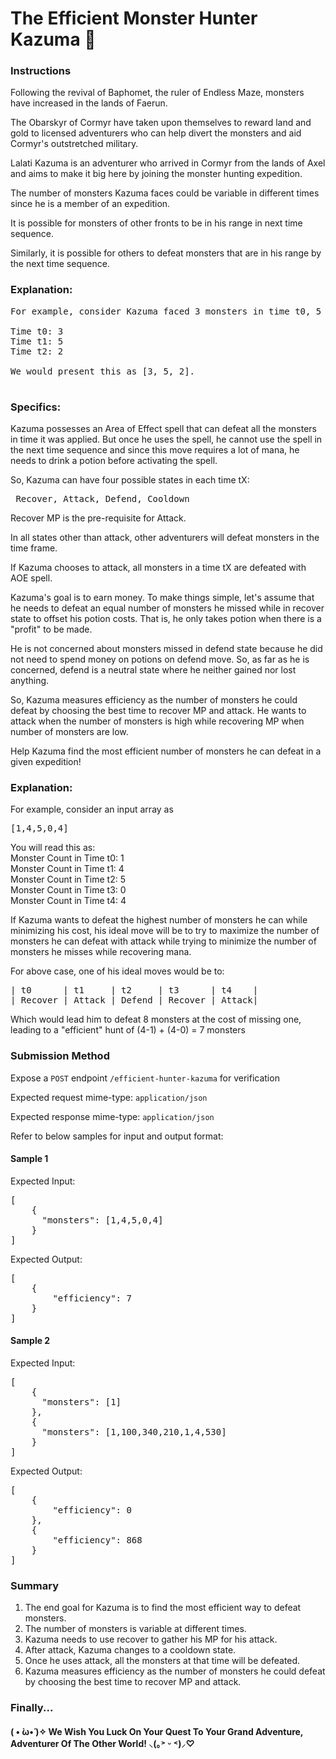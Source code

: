 # The Efficient Monster Hunter Kazuma 👾

### Instructions

Following the revival of Baphomet, the ruler of Endless Maze, monsters have increased in the lands of Faerun.

The Obarskyr of Cormyr have taken upon themselves to reward land and gold to licensed adventurers who can help divert the monsters and aid Cormyr's outstretched military.

Lalati Kazuma is an adventurer who arrived in Cormyr from the lands of Axel and aims to make it big here by joining the monster hunting expedition.

The number of monsters Kazuma faces could be variable in different times since he is a member of an expedition.

It is possible for monsters of other fronts to be in his range in next time sequence.

Similarly, it is possible for others to defeat monsters that are in his range by the next time sequence.

### Explanation:
<pre>
For example, consider Kazuma faced 3 monsters in time t0, 5 monsters in time t1, and 2 monsters in time t2.

Time t0: 3
Time t1: 5
Time t2: 2

We would present this as [3, 5, 2].

</pre>

### Specifics:

Kazuma possesses an Area of Effect spell that can defeat all the monsters in time it was applied. But once he uses the spell, he cannot use the spell in the next time sequence and since this move requires a lot of mana, he needs to drink a potion before activating the spell.

So, Kazuma can have four possible states in each time tX: 

<pre> Recover, Attack, Defend, Cooldown </pre>

Recover MP is the pre-requisite for Attack.

In all states other than attack, other adventurers will defeat monsters in the time frame.

If Kazuma chooses to attack, all monsters in a time tX are defeated with AOE spell.

Kazuma's goal is to earn money. To make things simple, let's assume that he needs to defeat an equal number of monsters he missed while in recover state to offset his potion costs. That is, he only takes potion when there is a "profit" to be made.

He is not concerned about monsters missed in defend state because he did not need to spend money on potions on defend move. So, as far as he is concerned, defend is a neutral state where he neither gained nor lost anything. 

So, Kazuma measures efficiency as the number of monsters he could defeat by choosing the best time to recover MP and attack. He wants to attack when the number of monsters is high while recovering MP when number of monsters are low.

Help Kazuma find the most efficient number of monsters he can defeat in a given expedition!

### Explanation:

For example, consider an input array as 
<pre>
[1,4,5,0,4]
</pre>

You will read this as: <br />
Monster Count in Time t0: 1 <br />
Monster Count in Time t1: 4 <br />
Monster Count in Time t2: 5 <br />
Monster Count in Time t3: 0 <br />
Monster Count in Time t4: 4 <br />

If Kazuma wants to defeat the highest number of monsters he can while minimizing his cost, his ideal move will be to try to maximize the number of monsters he can defeat with attack while trying to minimize the number of monsters he misses while recovering mana.

For above case, one of his ideal moves would be to:
<pre>
| t0      | t1     | t2     | t3      | t4    |
| Recover | Attack | Defend | Recover | Attack|
</pre>

Which would lead him to defeat 8 monsters at the cost of missing one, leading to a "efficient" hunt of (4-1) + (4-0) = 7 monsters



### Submission Method

Expose a `POST` endpoint `/efficient-hunter-kazuma` for verification

Expected request mime-type: `application/json`

Expected response mime-type: `application/json`

Refer to below samples for input and output format:

#### Sample 1

Expected Input:

<pre>
[
    {
      "monsters": [1,4,5,0,4]
    }
]
</pre>

Expected Output:

<pre>
[
    {
        "efficiency": 7
    }
]
</pre>

#### Sample 2

Expected Input:

<pre>
[
    {
      "monsters": [1]
    },
    {
      "monsters": [1,100,340,210,1,4,530]
    }
]
</pre>

Expected Output:

<pre>
[
    {
        "efficiency": 0
    },
    {
        "efficiency": 868
    }
]
</pre>

### Summary 

1. The end goal for Kazuma is to find the most efficient way to defeat monsters. 
2. The number of monsters is variable at different times. 
3. Kazuma needs to use recover to gather his MP for his attack. 
4. After attack, Kazuma changes to a cooldown state. 
5. Once he uses attack, all the monsters at that time will be defeated. 
6. Kazuma measures efficiency as the number of monsters he could defeat by choosing the best time to recover MP and attack.

### Finally...

####          ( • ̀ω•́ )✧ We Wish You Luck On Your Quest To Your Grand Adventure, Adventurer Of The Other World! ⸜(｡˃ ᵕ ˂)⸝♡ 
